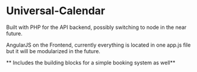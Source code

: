 # Universal-Calendar

Built with PHP for the API backend, possibly switching to node in the near future.

AngularJS on the Frontend, currently everything is located in one app.js file but it will be modularized in the future.


** Includes the building blocks for a simple booking system as well**
